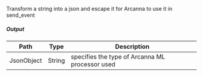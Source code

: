 Transform a string into a  json and escape it for Arcanna to use it in send_event

##### Output
| **Path** | **Type** | **Description** |
| --- | --- | --- |
| JsonObject| String | specifies the type of Arcanna ML processor used  | 
